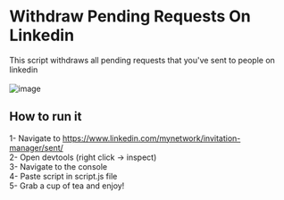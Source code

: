 # Withdraw Pending Requests On Linkedin
This script withdraws all pending requests that you've sent to people on linkedin 
<br />
<br />
![image](https://user-images.githubusercontent.com/74870723/113351648-d58fe000-9343-11eb-8ba7-f4bd1696e872.png)

## How to run it
1- Navigate to https://www.linkedin.com/mynetwork/invitation-manager/sent/
<br />
2- Open devtools (right click -> inspect)
<br />
3- Navigate to the console
<br />
4- Paste script in script.js file
<br />
5- Grab a cup of tea and enjoy!


